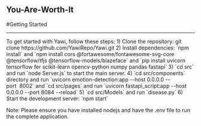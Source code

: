 ## You-Are-Worth-It
#Getting Started
<hr>
To get started with Yawi, follow these steps:
1) Clone the repository: git clone https://github.com/YawiRepo/Yawi.git
2) Install dependencies: `npm install` and  `npm install  cors @fortawesome/fontawesome-svg-core @tensorflow/tfjs @tensorflow-models/blazeface` and `pip install uvicorn tensorflow fer scikit-learn opencv-python numpy pandas fastapi`
3) `cd src` and run `node Server.js` to start the main server.
4) `cd src/components` directory and run `uvicorn emotion-detection:app --host  0.0.0.0 --port  8002` and `cd src/pages` and run `uvicorn 
     fastapi_script:app --host 0.0.0.0 --port 8084 --reload` 
5) `cd src/Models` and run `disease.py`
6) Start the development server: `npm start`

Note: Please ensure you have installed nodejs and have the .env file to run the complete application.

